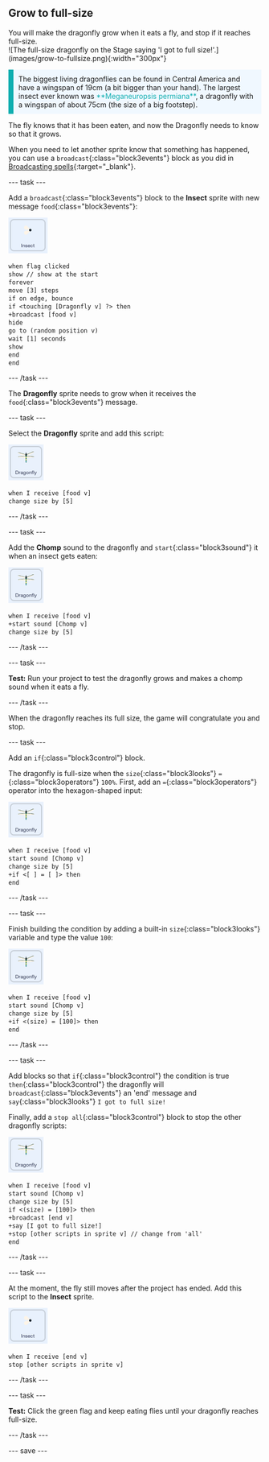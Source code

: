 ## Grow to full-size

<div style="display: flex; flex-wrap: wrap">
<div style="flex-basis: 200px; flex-grow: 1; margin-right: 15px;">
You will make the dragonfly grow when it eats a fly, and stop if it reaches full-size.
</div>
<div>
![The full-size dragonfly on the Stage saying 'I got to full size!'.](images/grow-to-fullsize.png){:width="300px"}
</div>
</div>

<p style="border-left: solid; border-width:10px; border-color: #0faeb0; background-color: aliceblue; padding: 10px;">
The biggest living dragonflies can be found in Central America and have a wingspan of 19cm (a bit bigger than your hand). The largest insect ever known was <span style="color: #0faeb0">**Meganeuropsis permiana**</span>, a dragonfly with a wingspan of about 75cm (the size of a big footstep).</p>

The fly knows that it has been eaten, and now the Dragonfly needs to know so that it grows. 

When you need to let another sprite know that something has happened, you can use a `broadcast`{:class="block3events"} block as you did in [Broadcasting spells](https://projects.raspberrypi.org/en/projects/broadcasting-spells){:target="_blank"}. 

--- task ---

Add a `broadcast`{:class="block3events"} block to the **Insect** sprite with new message `food`{:class="block3events"}:

![](images/fly-icon.png)

```blocks3
when flag clicked
show // show at the start
forever
move [3] steps
if on edge, bounce
if <touching [Dragonfly v] ?> then
+broadcast [food v]
hide
go to (random position v)
wait [1] seconds
show
end
end
```
--- /task ---

The **Dragonfly** sprite needs to grow when it receives the `food`{:class="block3events"} message.

--- task ---

Select the **Dragonfly** sprite and add this script:

![](images/dragonfly-icon.png)

```blocks3 
when I receive [food v]
change size by [5]
```

--- /task ---

--- task ---

Add the **Chomp** sound to the dragonfly and `start`{:class="block3sound"} it when an insect gets eaten:

![](images/dragonfly-icon.png)

```blocks3 
when I receive [food v]
+start sound [Chomp v]
change size by [5]
```
--- /task ---

--- task ---

**Test:** Run your project to test the dragonfly grows and makes a chomp sound when it eats a fly. 

--- /task ---

When the dragonfly reaches its full size, the game will congratulate you and stop.

--- task ---

Add an `if`{:class="block3control"} block. 

The dragonfly is full-size when the `size`{:class="block3looks"} `=`{:class="block3operators"} `100%`. First, add an `=`{:class="block3operators"} operator into the hexagon-shaped input:

![](images/dragonfly-icon.png)

```blocks3
when I receive [food v]
start sound [Chomp v]
change size by [5]
+if <[ ] = [ ]> then
end
```
--- /task ---

--- task ---

Finish building the condition by adding a built-in `size`{:class="block3looks"} variable and type the value `100`:

![](images/dragonfly-icon.png)

```blocks3
when I receive [food v]
start sound [Chomp v]
change size by [5]
+if <(size) = [100]> then
end
```
--- /task ---

--- task ---

Add blocks so that `if`{:class="block3control"} the condition is true `then`{:class="block3control"} the dragonfly will `broadcast`{:class="block3events"} an 'end' message and `say`{:class="block3looks"} `I got to full size!`

Finally, add a `stop all`{:class="block3control"} block to stop the other dragonfly scripts:

![](images/dragonfly-icon.png)

```blocks3
when I receive [food v]
start sound [Chomp v]
change size by [5]
if <(size) = [100]> then
+broadcast [end v]
+say [I got to full size!]
+stop [other scripts in sprite v] // change from 'all'
end
```
--- /task ---

--- task ---

At the moment, the fly still moves after the project has ended. Add this script to the **Insect** sprite. 

![](images/fly-icon.png)

```blocks3
when I receive [end v]
stop [other scripts in sprite v]
```

--- /task ---

--- task ---

**Test:** Click the green flag and keep eating flies until your dragonfly reaches full-size.

--- /task ---

--- save ---
